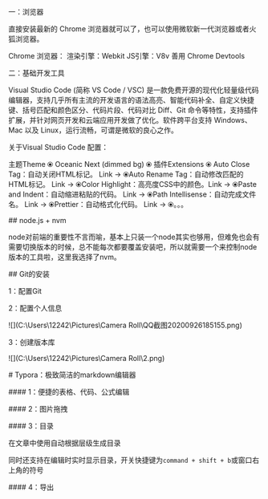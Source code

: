 一：浏览器

直接安装最新的 Chrome 浏览器就可以了，也可以使用微软新一代浏览器或者火狐浏览器。

Chrome 浏览器： 渲染引擎：Webkit   JS引擎：V8v   善用 Chrome Devtools

二：基础开发工具

Visual Studio Code (简称 VS Code / VSC) 是一款免费开源的现代化轻量级代码编辑器，支持几乎所有主流的开发语言的语法高亮、智能代码补全、自定义快捷键、括号匹配和颜色区分、代码片段、代码对比 Diff、Git 命令等特性，支持插件扩展，并针对网页开发和云端应用开发做了优化。软件跨平台支持 Windows、Mac 以及 Linux，运行流畅，可谓是微软的良心之作。

关于Visual Studio Code 配置：

主题Theme
⦿ Oceanic Next (dimmed bg)
⦿ 插件Extensions
⦿ Auto Close Tag：自动关闭HTML标记。 Link →
⦿Auto Rename Tag：自动修改匹配的HTML标记。 Link →
⦿Color Highlight：高亮度CSS中的颜色。Link →
⦿Paste and Indent：自动缩进粘贴的代码。 Link →
⦿Path Intellisense：自动完成文件名。 Link →
⦿Prettier：自动格式化代码。 Link → 
⦿。。。

\## node.js + nvm

node对前端的重要性不言而喻，基本上只装一个node其实也够用，但难免也会有需要切换版本的时候，总不能每次都要覆盖安装吧，所以就需要一个来控制node版本的工具啦，这里我选择了nvm。

\## Git的安装

1：配置Git

2：配置个人信息

![](C:\Users\12242\Pictures\Camera Roll\QQ截图20200926185155.png)

3：创建版本库

![](C:\Users\12242\Pictures\Camera Roll\2.png)

\# Typora：极致简洁的markdown编辑器

\#### 1：便捷的表格、代码、公式编辑

\#### 2：图片拖拽

\#### 3：目录

在文章中使用自动根据层级生成目录

同时还支持在编辑时实时显示目录，开关快捷键为`command + shift + b`或窗口右上角的符号

\#### 4：导出